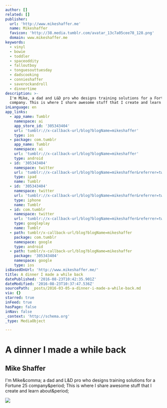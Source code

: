 ```yaml
---
author: []
related: []
publisher:
  url: 'http://www.mikeshaffer.me'
  name: Mikeshaffer
  favicon: 'http://38.media.tumblr.com/avatar_13c7a05cee78_128.png'
  domain: www.mikeshaffer.me
keywords:
  - vinyl
  - bowie
  - toddler
  - spaceoddity
  - falloutboy
  - tonguesouttuesday
  - dadscooking
  - connieshaffer
  - saverockandroll
  - dinnertime
description: >-
  I'm Mike, a dad and L&D pro who designs training solutions for a Fortune 25
  company. This is where I share awesome stuff that I create and learn about.
inLanguage: en
app_links:
  - app_name: Tumblr
    namespace: ai
    app_store_id: '305343404'
    url: 'tumblr://x-callback-url/blog?blogName=mikeshaffer'
    type: ios
  - package: com.tumblr
    app_name: Tumblr
    namespace: ai
    url: 'tumblr://x-callback-url/blog?blogName=mikeshaffer'
    type: android
  - id: '305343404'
    namespace: twitter
    url: 'tumblr://x-callback-url/blog?blogName=mikeshaffer&referrer=twitter-cards'
    type: ipad
    name: Tumblr
  - id: '305343404'
    namespace: twitter
    url: 'tumblr://x-callback-url/blog?blogName=mikeshaffer&referrer=twitter-cards'
    type: iphone
    name: Tumblr
  - id: com.tumblr
    namespace: twitter
    url: 'tumblr://x-callback-url/blog?blogName=mikeshaffer&referrer=twitter-cards'
    type: googleplay
    name: Tumblr
  - path: tumblr/x-callback-url/blog?blogName=mikeshaffer
    package: com.tumblr
    namespace: google
    type: android
  - path: tumblr/x-callback-url/blog?blogName=mikeshaffer
    package: '305343404'
    namespace: google
    type: ios
isBasedOnUrl: 'http://www.mikeshaffer.me/'
title: A dinner I made a while back
datePublished: '2016-08-23T10:42:35.901Z'
dateModified: '2016-08-23T10:37:47.536Z'
sourcePath: _posts/2016-03-05-a-dinner-i-made-a-while-back.md
via: {}
starred: true
inFeed: true
hasPage: false
inNav: false
_context: 'http://schema.org'
_type: MediaObject

---
```

# A dinner I made a while back

<article style=""><h1>Mike Shaffer</h1><p>I'm Mike&amp;comma; a dad and L&amp;D pro who designs training solutions for a Fortune 25 company&amp;period; This is where I share awesome stuff that I create and learn about&amp;period;</p><img src="http://38.media.tumblr.com/avatar_13c7a05cee78_128.png" /></article>